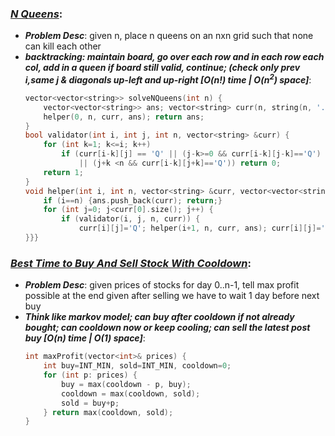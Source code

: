 ### ***[N Queens](https://leetcode.com/problems/n-queens/)***:
- ***Problem Desc***: given n, place n queens on an nxn grid such that none can kill each other
- ***backtracking: maintain board, go over each row and in each row each col, add in a queen if board still valid, continue; (check only prev i,same j & diagonals up-left and up-right [O(n!) time | O(n<sup>2</sup>) space]***:
  ```cpp
  vector<vector<string>> solveNQueens(int n) {
      vector<vector<string>> ans; vector<string> curr(n, string(n, '.'));
      helper(0, n, curr, ans); return ans;
  }
  bool validator(int i, int j, int n, vector<string> &curr) {
      for (int k=1; k<=i; k++)
          if (curr[i-k][j] == 'Q' || (j-k>=0 && curr[i-k][j-k]=='Q')
              || (j+k <n && curr[i-k][j+k]=='Q')) return 0;
      return 1;
  }
  void helper(int i, int n, vector<string> &curr, vector<vector<string>> &ans) {
      if (i==n) {ans.push_back(curr); return;}
      for (int j=0; j<curr[0].size(); j++) {
          if (validator(i, j, n, curr)) {
              curr[i][j]='Q'; helper(i+1, n, curr, ans); curr[i][j]='.';
  }}}
  ```

### ***[Best Time to Buy And Sell Stock With Cooldown](https://leetcode.com/problems/best-time-to-buy-and-sell-stock-with-cooldown/)***:
- ***Problem Desc***: given prices of stocks for day 0..n-1, tell max profit possible at the end given after selling we have to wait 1 day before next buy
- ***Think like markov model; can buy after cooldown if not already bought; can cooldown now or keep cooling; can sell the latest post buy [O(n) time | O(1) space]***:
  ```cpp
  int maxProfit(vector<int>& prices) {
      int buy=INT_MIN, sold=INT_MIN, cooldown=0;
      for (int p: prices) {
          buy = max(cooldown - p, buy);
          cooldown = max(cooldown, sold);
          sold = buy+p;
      } return max(cooldown, sold);
  }
  ```
